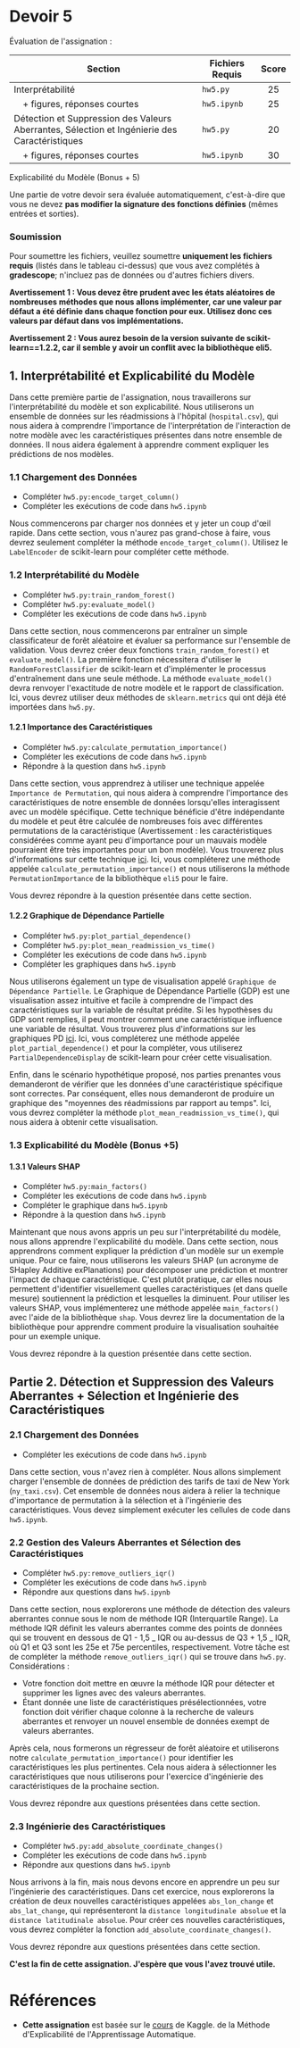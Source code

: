 <!---
# Université de Montréal
# IFT-6758-A  -  A23  -  Data Science
-->

# Devoir 5

Évaluation de l'assignation :

| Section                                                                                       | Fichiers Requis | Score |
| --------------------------------------------------------------------------------------------- | --------------- | :---: |
| Interprétabilité                                                                              | `hw5.py`        |  25   |
| &emsp;+ figures, réponses courtes                                                             | `hw5.ipynb`     |  25   |
| Détection et Suppression des Valeurs Aberrantes, Sélection et Ingénierie des Caractéristiques | `hw5.py`        |  20   |
| &emsp;+ figures, réponses courtes                                                             | `hw5.ipynb`     |  30   |

Explicabilité du Modèle (Bonus + 5)

Une partie de votre devoir sera évaluée automatiquement, c'est-à-dire que vous ne devez **pas modifier la signature des fonctions définies** (mêmes entrées et sorties).

### Soumission

Pour soumettre les fichiers, veuillez soumettre **uniquement les fichiers requis** (listés dans le tableau ci-dessus) que vous avez complétés à **gradescope**; n'incluez pas de données ou d'autres fichiers divers.

**Avertissement 1 : Vous devez être prudent avec les états aléatoires de nombreuses méthodes que nous allons implémenter, car une valeur par défaut a été définie dans chaque fonction pour eux. Utilisez donc ces valeurs par défaut dans vos implémentations.**

**Avertissement 2 : Vous aurez besoin de la version suivante de scikit-learn==1.2.2, car il semble y avoir un conflit avec la bibliothèque eli5.**

## 1. Interprétabilité et Explicabilité du Modèle

Dans cette première partie de l'assignation, nous travaillerons sur l'interprétabilité du modèle et son explicabilité. Nous utiliserons un ensemble de données sur les réadmissions à l'hôpital (`hospital.csv`), qui nous aidera à comprendre l'importance de l'interprétation de l'interaction de notre modèle avec les caractéristiques présentes dans notre ensemble de données. Il nous aidera également à apprendre comment expliquer les prédictions de nos modèles.

### 1.1 Chargement des Données

- Compléter `hw5.py:encode_target_column()`
- Compléter les exécutions de code dans `hw5.ipynb`

Nous commencerons par charger nos données et y jeter un coup d'œil rapide. Dans cette section, vous n'aurez pas grand-chose à faire, vous devrez seulement compléter la méthode `encode_target_column()`. Utilisez le `LabelEncoder` de scikit-learn pour compléter cette méthode.

### 1.2 Interprétabilité du Modèle

- Compléter `hw5.py:train_random_forest()`
- Compléter `hw5.py:evaluate_model()`
- Compléter les exécutions de code dans `hw5.ipynb`

Dans cette section, nous commencerons par entraîner un simple classificateur de forêt aléatoire et évaluer sa performance sur l'ensemble de validation. Vous devrez créer deux fonctions `train_random_forest()` et `evaluate_model()`. La première fonction nécessitera d'utiliser le `RandomForestClassifier` de scikit-learn et d'implémenter le processus d'entraînement dans une seule méthode. La méthode `evaluate_model()` devra renvoyer l'exactitude de notre modèle et le rapport de classification. Ici, vous devrez utiliser deux méthodes de `sklearn.metrics` qui ont déjà été importées dans `hw5.py`.

#### 1.2.1 Importance des Caractéristiques

- Compléter `hw5.py:calculate_permutation_importance()`
- Compléter les exécutions de code dans `hw5.ipynb`
- Répondre à la question dans `hw5.ipynb`

Dans cette section, vous apprendrez à utiliser une technique appelée `Importance de Permutation`, qui nous aidera à comprendre l'importance des caractéristiques de notre ensemble de données lorsqu'elles interagissent avec un modèle spécifique. Cette technique bénéficie d'être indépendante du modèle et peut être calculée de nombreuses fois avec différentes permutations de la caractéristique (Avertissement : les caractéristiques considérées comme ayant peu d'importance pour un mauvais modèle pourraient être très importantes pour un bon modèle). Vous trouverez plus d'informations sur cette technique [ici](https://eli5.readthedocs.io/en/latest/blackbox/permutation_importance.html). Ici, vous compléterez une méthode appelée `calculate_permutation_importance()` et nous utiliserons la méthode `PermutationImportance` de la bibliothèque `eli5` pour le faire.

Vous devrez répondre à la question présentée dans cette section.

#### 1.2.2 Graphique de Dépendance Partielle

- Compléter `hw5.py:plot_partial_dependence()`
- Compléter `hw5.py:plot_mean_readmission_vs_time()`
- Compléter les exécutions de code dans `hw5.ipynb`
- Compléter les graphiques dans `hw5.ipynb`

Nous utiliserons également un type de visualisation appelé `Graphique de Dépendance Partielle`. Le Graphique de Dépendance Partielle (GDP) est une visualisation assez intuitive et facile à comprendre de l'impact des caractéristiques sur la variable de résultat prédite. Si les hypothèses du GDP sont remplies, il peut montrer comment une caractéristique influence une variable de résultat. Vous trouverez plus d'informations sur les graphiques PD [ici](https://slds-lmu.github.io/iml_methods_limitations/pdp.html). Ici, vous compléterez une méthode appelée `plot_partial_dependence()` et pour la compléter, vous utiliserez `PartialDependenceDisplay` de scikit-learn pour créer cette visualisation.

Enfin, dans le scénario hypothétique proposé, nos parties prenantes vous demanderont de vérifier que les données d'une caractéristique spécifique sont correctes. Par conséquent, elles nous demanderont de produire un graphique des "moyennes des réadmissions par rapport au temps". Ici, vous devrez compléter la méthode `plot_mean_readmission_vs_time()`, qui nous aidera à obtenir cette visualisation.

### 1.3 Explicabilité du Modèle (Bonus +5)

#### 1.3.1 Valeurs SHAP

- Compléter `hw5.py:main_factors()`
- Compléter les exécutions de code dans `hw5.ipynb`
- Compléter le graphique dans `hw5.ipynb`
- Répondre à la question dans `hw5.ipynb`

Maintenant que nous avons appris un peu sur l'interprétabilité du modèle, nous allons apprendre l'explicabilité du modèle. Dans cette section, nous apprendrons comment expliquer la prédiction d'un modèle sur un exemple unique. Pour ce faire, nous utiliserons les valeurs SHAP (un acronyme de SHapley Additive exPlanations) pour décomposer une prédiction et montrer l'impact de chaque caractéristique. C'est plutôt pratique, car elles nous permettent d'identifier visuellement quelles caractéristiques (et dans quelle mesure) soutiennent la prédiction et lesquelles la diminuent. Pour utiliser les valeurs SHAP, vous implémenterez une méthode appelée `main_factors()` avec l'aide de la bibliothèque `shap`. Vous devrez lire la documentation de la bibliothèque pour apprendre comment produire la visualisation souhaitée pour un exemple unique.

Vous devrez répondre à la question présentée dans cette section.

## Partie 2. Détection et Suppression des Valeurs Aberrantes + Sélection et Ingénierie des Caractéristiques

### 2.1 Chargement des Données

- Compléter les exécutions de code dans `hw5.ipynb`

Dans cette section, vous n'avez rien à compléter. Nous allons simplement charger l'ensemble de données de prédiction des tarifs de taxi de New York (`ny_taxi.csv`). Cet ensemble de données nous aidera à relier la technique d'importance de permutation à la sélection et à l'ingénierie des caractéristiques. Vous devez simplement exécuter les cellules de code dans `hw5.ipynb`.

### 2.2 Gestion des Valeurs Aberrantes et Sélection des Caractéristiques

- Compléter `hw5.py:remove_outliers_iqr()`
- Compléter les exécutions de code dans `hw5.ipynb`
- Répondre aux questions dans `hw5.ipynb`

Dans cette section, nous explorerons une méthode de détection des valeurs aberrantes connue sous le nom de méthode IQR (Interquartile Range). La méthode IQR définit les valeurs aberrantes comme des points de données qui se trouvent en dessous de Q1 - 1,5 _ IQR ou au-dessus de Q3 + 1,5 _ IQR, où Q1 et Q3 sont les 25e et 75e percentiles, respectivement. Votre tâche est de compléter la méthode `remove_outliers_iqr()` qui se trouve dans `hw5.py`. Considérations :

- Votre fonction doit mettre en œuvre la méthode IQR pour détecter et supprimer les lignes avec des valeurs aberrantes.
- Étant donnée une liste de caractéristiques présélectionnées, votre fonction doit vérifier chaque colonne à la recherche de valeurs aberrantes et renvoyer un nouvel ensemble de données exempt de valeurs aberrantes.

Après cela, nous formerons un régresseur de forêt aléatoire et utiliserons notre `calculate_permutation_importance()` pour identifier les caractéristiques les plus pertinentes. Cela nous aidera à sélectionner les caractéristiques que nous utiliserons pour l'exercice d'ingénierie des caractéristiques de la prochaine section.

Vous devrez répondre aux questions présentées dans cette section.

### 2.3 Ingénierie des Caractéristiques

- Compléter `hw5.py:add_absolute_coordinate_changes()`
- Compléter les exécutions de code dans `hw5.ipynb`
- Répondre aux questions dans `hw5.ipynb`

Nous arrivons à la fin, mais nous devons encore en apprendre un peu sur l'ingénierie des caractéristiques. Dans cet exercice, nous explorerons la création de deux nouvelles caractéristiques appelées `abs_lon_change` et `abs_lat_change`, qui représenteront la `distance longitudinale absolue` et la `distance latitudinale absolue`. Pour créer ces nouvelles caractéristiques, vous devrez compléter la fonction `add_absolute_coordinate_changes()`.

Vous devrez répondre aux questions présentées dans cette section.

**C'est la fin de cette assignation. J'espère que vous l'avez trouvé utile.**

# Références

- **Cette assignation** est basée sur le [cours](https://www.kaggle.com/learn/machine-learning-explainability) de Kaggle.
  de la Méthode d'Explicabilité de l'Apprentissage Automatique.
